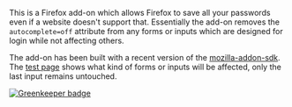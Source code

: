 This is a Firefox add-on which allows Firefox to save all your passwords even if a website doesn't support that.  Essentially the add-on removes the `autocomplete=off` attribute from any forms or inputs which are designed for login while not affecting others.   

The add-on has been built with a recent version of the [mozilla-addon-sdk](https://github.com/mozilla/addon-sdk/).  The [test page](tests/static/test-page.html) shows what kind of forms or inputs will be affected, only the last input remains untouched.


[![Greenkeeper badge](https://badges.greenkeeper.io/clarkbw/autocompleteoff.svg)](https://greenkeeper.io/)